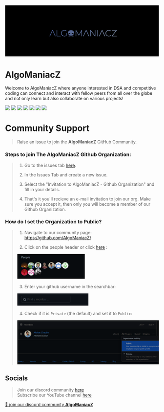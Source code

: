 ![Banner](images/DC%20Github%20Banner.jpg)
# **AlgoManiacZ**

Welcome to AlgoManiacZ where anyone interested in DSA and competitive coding can connect and interact with fellow peers from all over the globe and not only learn but also collaborate on various projects!

<p align="left">
<a href="mailto:akshatchaube22@gmail.com" style="text-decoration:none">
  <img height="30" src = "https://img.shields.io/badge/gmail-c14438?&style=for-the-badge&logo=gmail&logoColor=white">
</a>
  <a href="https://discord.gg/3G3Tqbbf2g" style="text-decoration:none">
  <img height="30" src="https://img.shields.io/badge/discord-darkblue.svg?&style=for-the-badge&logo=discord&logoColor=white" />
</a>
<a href="" style="text-decoration:none">
  <img height="30" src = "https://img.shields.io/badge/website-c14438?&style=for-the-badge&logo=internet&logoColor=white">
</a>
<a href="https://www.linkedin.com/in/algomaniacz-community-160a00280/" style="text-decoration:none">
  <img height="30" src="https://img.shields.io/badge/linkedin-blue.svg?&style=for-the-badge&logo=linkedin&logoColor=white" />
</a>
<a href="https://github.com/AlgoManiacZ" style="text-decoration:none">
  <img height="30" src="https://img.shields.io/badge/Github-grey.svg?&style=for-the-badge&logo=Github&logoColor=white" />
</a>
<a href="https://www.instagram.com/algomaniacz/" style="text-decoration:none">
  <img height="30" src = "https://img.shields.io/badge/Instagram-%23E4405F.svg?&style=for-the-badge&logo=Instagram&logoColor=white">
</a>
<a href="https://www.youtube.com/@AlgoManiacZ" style="text-decoration:none">
  <img height="30" src = "https://img.shields.io/badge/YouTube-%23E20036.svg?&style=for-the-badge&logo=YouTube&logoColor=white">
</a>
<br />


# Community Support

> Raise an issue to join the **AlgoManiacZ** GitHub Community.

     
      
### Steps to join The AlgoManiacZ Github Organization:

> 1. Go to the issues tab [here](https://github.com/AlgoManiacZ/support/issues).
>   
> 2. In the Issues Tab and create a new issue.
> 
> 3. Select the "Invitation to AlgoManiacZ - Github Organization" and fill in your details.
> 
> 4. That's it you'll recieve an e-mail invitation to join our org. Make sure you accept it, then only you will become a member of our Github Organization.

### How do I set the Organization to Public?

> 1. Navigate to our community page: https://github.com/AlgoManiacZ/
>   
> 2. Click on the people header or click [here](https://github.com/orgs/AlgoManiacZ/people) : <br>
>   
> <img width="221" alt="people" src="images/people2.png"> <br>
>   
> 3. Enter your github username in the searchbar: <br>
>   
> <img width="233" alt="searchbar" src="images/searchbar.PNG"> <br>
>   
> 4. Check if it is `Private` (the default) and set it to `Public`: <br>
>   
> <img width="639" alt="makepublic" src="images/makepublic.png"> <br>
  

## Socials

>Join our discord community [here](https://discord.gg/3G3Tqbbf2g)   
>Subscribe our YouTube channel [here](https://www.youtube.com/channel/UC9mw9jnVB7vJboha-SuOysQ)

<a href="https://discord.gg/3G3Tqbbf2g">👋 join our discord community <strong>AlgoManiacZ</strong> </a>
